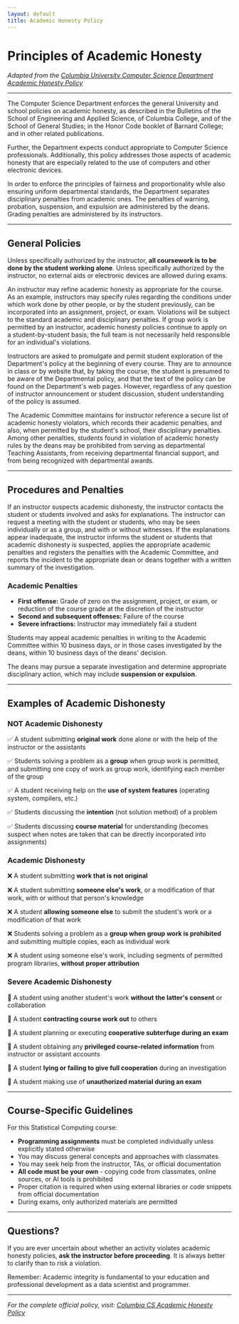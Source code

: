 ```yaml
---
layout: default
title: Academic Honesty Policy
---
```


# **Principles of Academic Honesty**

*Adapted from the [Columbia University Computer Science Department Academic Honesty Policy](https://www.cs.columbia.edu/academic/academic-honesty/)*

---

The Computer Science Department enforces the general University and school policies on academic honesty, as described in the Bulletins of the School of Engineering and Applied Science, of Columbia College, and of the School of General Studies; in the Honor Code booklet of Barnard College; and in other related publications.

Further, the Department expects conduct appropriate to Computer Science professionals. Additionally, this policy addresses those aspects of academic honesty that are especially related to the use of computers and other electronic devices.

In order to enforce the principles of fairness and proportionality while also ensuring uniform departmental standards, the Department separates disciplinary penalties from academic ones. The penalties of warning, probation, suspension, and expulsion are administered by the deans. Grading penalties are administered by its instructors.

---

## **General Policies**

Unless specifically authorized by the instructor, **all coursework is to be done by the student working alone**. Unless specifically authorized by the instructor, no external aids or electronic devices are allowed during exams.

An instructor may refine academic honesty as appropriate for the course. As an example, instructors may specify rules regarding the conditions under which work done by other people, or by the student previously, can be incorporated into an assignment, project, or exam. Violations will be subject to the standard academic and disciplinary penalties. If group work is permitted by an instructor, academic honesty policies continue to apply on a student-by-student basis; the full team is not necessarily held responsible for an individual's violations.

Instructors are asked to promulgate and permit student exploration of the Department's policy at the beginning of every course. They are to announce in class or by website that, by taking the course, the student is presumed to be aware of the Departmental policy, and that the text of the policy can be found on the Department's web pages. However, regardless of any question of instructor announcement or student discussion, student understanding of the policy is assumed.

The Academic Committee maintains for instructor reference a secure list of academic honesty violators, which records their academic penalties, and also, when permitted by the student's school, their disciplinary penalties. Among other penalties, students found in violation of academic honesty rules by the deans may be prohibited from serving as departmental Teaching Assistants, from receiving departmental financial support, and from being recognized with departmental awards.

---

## **Procedures and Penalties**

If an instructor suspects academic dishonesty, the instructor contacts the student or students involved and asks for explanations. The instructor can request a meeting with the student or students, who may be seen individually or as a group, and with or without witnesses. If the explanations appear inadequate, the instructor informs the student or students that academic dishonesty is suspected, applies the appropriate academic penalties and registers the penalties with the Academic Committee, and reports the incident to the appropriate dean or deans together with a written summary of the investigation.

### **Academic Penalties**

- **First offense:** Grade of zero on the assignment, project, or exam, or reduction of the course grade at the discretion of the instructor
- **Second and subsequent offenses:** Failure of the course
- **Severe infractions:** Instructor may immediately fail a student

Students may appeal academic penalties in writing to the Academic Committee within 10 business days, or in those cases investigated by the deans, within 10 business days of the deans' decision.

The deans may pursue a separate investigation and determine appropriate disciplinary action, which may include **suspension or expulsion**.

---

## **Examples of Academic Dishonesty**

### **NOT Academic Dishonesty**

✅ A student submitting **original work** done alone or with the help of the instructor or the assistants

✅ Students solving a problem as a **group** when group work is permitted, and submitting one copy of work as group work, identifying each member of the group

✅ A student receiving help on the **use of system features** (operating system, compilers, etc.)

✅ Students discussing the **intention** (not solution method) of a problem

✅ Students discussing **course material** for understanding (becomes suspect when notes are taken that can be directly incorporated into assignments)

### **Academic Dishonesty**

❌ A student submitting **work that is not original**

❌ A student submitting **someone else's work**, or a modification of that work, with or without that person's knowledge

❌ A student **allowing someone else** to submit the student's work or a modification of that work

❌ Students solving a problem as a **group when group work is prohibited** and submitting multiple copies, each as individual work

❌ A student using someone else's work, including segments of permitted program libraries, **without proper attribution**

### **Severe Academic Dishonesty**

🚫 A student using another student's work **without the latter's consent** or collaboration

🚫 A student **contracting course work out** to others

🚫 A student planning or executing **cooperative subterfuge during an exam**

🚫 A student obtaining any **privileged course-related information** from instructor or assistant accounts

🚫 A student **lying or failing to give full cooperation** during an investigation

🚫 A student making use of **unauthorized material during an exam**

---

## **Course-Specific Guidelines**

For this Statistical Computing course:

- **Programming assignments** must be completed individually unless explicitly stated otherwise
- You may discuss general concepts and approaches with classmates
- You may seek help from the instructor, TAs, or official documentation
- **All code must be your own** - copying code from classmates, online sources, or AI tools is prohibited
- Proper citation is required when using external libraries or code snippets from official documentation
- During exams, only authorized materials are permitted

---

## **Questions?**

If you are ever uncertain about whether an activity violates academic honesty policies, **ask the instructor before proceeding**. It is always better to clarify than to risk a violation.

Remember: Academic integrity is fundamental to your education and professional development as a data scientist and programmer.

---

*For the complete official policy, visit: [Columbia CS Academic Honesty Policy](https://www.cs.columbia.edu/academic/academic-honesty/)*
